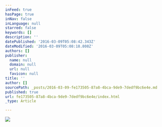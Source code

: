 ```yaml
---
inFeed: true
hasPage: true
inNav: false
inLanguage: null
starred: false
keywords: []
description: ''
datePublished: '2016-03-09T05:08:42.343Z'
dateModified: '2016-03-09T05:08:18.808Z'
authors: []
publisher:
  name: null
  domain: null
  url: null
  favicon: null
title: ''
author: []
sourcePath: _posts/2016-03-09-fe173505-87a8-4bca-9de9-7dedf9bc6e4e.md
published: true
url: fe173505-87a8-4bca-9de9-7dedf9bc6e4e/index.html
_type: Article

---
```

![](https://the-grid-user-content.s3-us-west-2.amazonaws.com/e8aa3a33-26a1-4e0e-a23c-c75a43f2a12d.jpg)